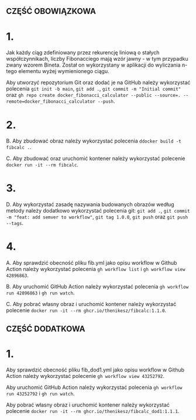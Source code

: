 ## CZĘŚĆ OBOWIĄZKOWA

# 1. 
Jak każdy ciąg zdefiniowany przez rekurencję liniową o stałych współczynnikach, liczby Fibonacciego mają wzór jawny - w tym przypadku zwany wzorem Bineta. Został on wykorzystany w aplikacji do wyliczania n-tego elementu wyżej wymienionego ciągu.

Aby utworzyć repozytorium Git oraz dodać je na GitHub należy wykorzystać polecenia ```git init -b main```, ```git add .```, ```git commit -m "Initial commit"``` oraz ```gh repo create docker_fibonacci_calculator --public --source=. --remote=docker_fibonacci_calculator --push```.

# 2.

B. 
Aby zbudować obraz należy wykorzystać polecenia ```ddocker build -t fibcalc .```.

C.
Aby zbudować oraz uruchomić kontener należy wykorzystać polecenie ```docker run -it --rm fibcalc```.

# 3.

D.
Aby wykorzystać zasadę nazywania budowanych obrazów według metody należy dodatkowo wykorzystać polecenia git: ```git add .```, ```git commit -m "feat: add semver to workflow"```, ```git tag 1.0.0```, ```git push``` oraz ```git push --tags```.

# 4.

A.
Aby sprawdzić obecność pliku fib.yml jako opisu workflow w Github Action należy wykorzystać polecenia ```gh workflow list``` i ```gh workflow view 42896863```. 

B.
Aby uruchomić GitHub Action należy wykorzystać polecenia ```gh workflow run 42896863``` i ```gh run watch```.

C.
Aby pobrać własny obraz i uruchomić kontener należy wykorzystać polecenie ```docker run -it --rm ghcr.io/thenikesz/fibcalc:1.1.0```.

## CZĘŚĆ DODATKOWA

# 1.

Aby sprawdzić obecność pliku fib_dod1.yml jako opisu workflow w Github Action należy wykorzystać polecenie ```gh workflow view 43252792```.

Aby uruchomić GitHub Action należy wykorzystać polecenia ```gh workflow run 43252792``` i ```gh run watch```.

Aby pobrać własny obraz i uruchomić kontener należy wykorzystać polecenie ```docker run -it --rm ghcr.io/thenikesz/fibcalc_dod1:1.1.1```.